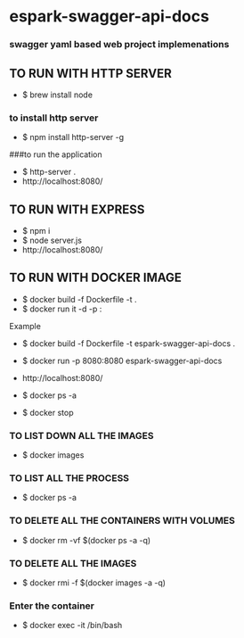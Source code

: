 # espark-swagger-api-docs

### swagger yaml based web project implemenations 


## TO RUN WITH HTTP SERVER
* $ brew install node

### to install http server
* $ npm install http-server -g

###to run the application
* $ http-server .
* http://localhost:8080/


## TO RUN WITH EXPRESS
* $ npm i
* $ node server.js
* http://localhost:8080/


## TO RUN WITH DOCKER IMAGE

* $ docker build -f Dockerfile -t <docker-image-name> .
*  $ docker run it -d -p <HOST PORT>:<DOCKER PORT> <docker-image-name>

Example
* $ docker build -f Dockerfile -t espark-swagger-api-docs .
* $ docker run -p 8080:8080 espark-swagger-api-docs
* http://localhost:8080/

* $ docker ps -a
* $ docker stop <container id>


### TO LIST DOWN ALL THE IMAGES
* $ docker images

### TO LIST ALL THE PROCESS
* $ docker ps -a

### TO DELETE ALL THE CONTAINERS WITH VOLUMES
* $ docker rm -vf $(docker ps -a -q)

### TO DELETE ALL THE IMAGES
* $ docker rmi -f $(docker images -a -q)

### Enter the container
* $ docker exec -it <container id> /bin/bash
